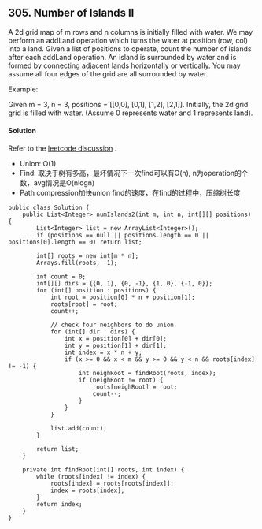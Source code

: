 ## 305. Number of Islands II
A 2d grid map of m rows and n columns is initially filled with water. We may perform an addLand operation which turns the water at position (row, col) into a land. Given a list of positions to operate, count the number of islands after each addLand operation. An island is surrounded by water and is formed by connecting adjacent lands horizontally or vertically. You may assume all four edges of the grid are all surrounded by water.

Example:

Given m = 3, n = 3, positions = [[0,0], [0,1], [1,2], [2,1]].
Initially, the 2d grid grid is filled with water. (Assume 0 represents water and 1 represents land).

#### Solution
Refer to the [leetcode discussion](https://discuss.leetcode.com/topic/29613/easiest-java-solution-with-explanations/2)
.
- Union: O(1)
- Find: 取决于树有多高，最坏情况下一次find可以有O(n), n为operation的个数，avg情况是O(nlogn)
- Path compression加快union find的速度，在find的过程中，压缩树长度

~~~
public class Solution {
    public List<Integer> numIslands2(int m, int n, int[][] positions) {
        List<Integer> list = new ArrayList<Integer>();
        if (positions == null || positions.length == 0 || positions[0].length == 0) return list;

        int[] roots = new int[m * n];
        Arrays.fill(roots, -1);

        int count = 0;
        int[][] dirs = {{0, 1}, {0, -1}, {1, 0}, {-1, 0}};
        for (int[] position : positions) {
            int root = position[0] * n + position[1];
            roots[root] = root;
            count++;

            // check four neighbors to do union
            for (int[] dir : dirs) {
                int x = position[0] + dir[0];
                int y = position[1] + dir[1];
                int index = x * n + y;
                if (x >= 0 && x < m && y >= 0 && y < n && roots[index] != -1) {
                    int neighRoot = findRoot(roots, index);
                    if (neighRoot != root) {
                        roots[neighRoot] = root;
                        count--;
                    }
                }
            }

            list.add(count);
        }

        return list;
    }

    private int findRoot(int[] roots, int index) {
        while (roots[index] != index) {
            roots[index] = roots[roots[index]];
            index = roots[index];
        }
        return index;
    }
}

~~~
